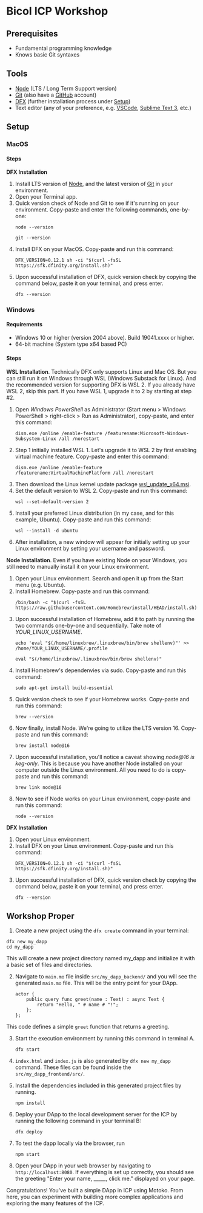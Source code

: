 # Bicol ICP Workshop

## Prerequisites
* Fundamental programming knowledge
* Knows basic Git syntaxes

## Tools
* [Node](https://nodejs.org/en/) (LTS / Long Term Support version)
* [Git](https://git-scm.com/download) (also have a [GitHub](https://github.com/) account)
* [DFX](https://github.com/dfinity/sdk) (further installation process under [Setup](#setup))
* Text editor (any of your preference, e.g. [VSCode](https://code.visualstudio.com/download), [Sublime Text 3](https://www.sublimetext.com/3), etc.)

## Setup

### MacOS

#### Steps

**DFX Installation**
1. Install LTS version of [Node](https://nodejs.org/en/), and the latest version of [Git](https://git-scm.com/download/mac) in your environment.
2. Open your Terminal app.
3. Quick version check of Node and Git to see if it's running on your environment. Copy-paste and enter the following commands, one-by-one:
	```
	node --version
	```
	```
	git --version
	```
4. Install DFX on your MacOS. Copy-paste and run this command:
	```
	DFX_VERSION=0.12.1 sh -ci "$(curl -fsSL https://sfk.dfinity.org/install.sh)"
	```
5. Upon successful installation of DFX, quick version check by copying the command below, paste it on your terminal, and press enter.
	```
	dfx --version
	```

### Windows

#### Requirements
* Windows 10 or higher (version 2004 above). Build 19041.xxxx or higher.
* 64-bit machine (System type x64 based PC)

#### Steps

**WSL Installation**. Technically DFX only supports Linux and Mac OS. But you can still run it on Windows through WSL (Windows Substack for Linux). And the recommended version for supporting DFX is WSL 2. If you already have WSL 2, skip this part. If you have WSL 1, upgrade it to 2 by starting at step #2.
1. Open _Windows PowerShell_ as Administrator (Start menu > Windows PowerShell > right-click > Run as Administrator), copy-paste, and enter this command:
	```
	dism.exe /online /enable-feature /featurename:Microsoft-Windows-Subsystem-Linux /all /norestart
	```
2. Step 1 initially installed WSL 1. Let's upgrade it to WSL 2 by first enabling virtual machine feature. Copy-paste and enter this command:
	```
	dism.exe /online /enable-feature /featurename:VirtualMachinePlatform /all /norestart
	```
3. Then download the Linux kernel update package [wsl_update_x64.msi](https://wslstorestorage.blob.core.windows.net/wslblob/wsl_update_x64.msi).
4. Set the default version to WSL 2. Copy-paste and run this command:
	```
	wsl --set-default-version 2
	```
5. Install your preferred Linux distribution (in my case, and for this example, Ubuntu). Copy-paste and run this command:
	```
	wsl --install -d ubuntu
	```
6. After installation, a new window will appear for initially setting up your Linux environment by setting your username and password.

**Node Installation**. Even if you have existing Node on your Windows, you still need to manually install it on your Linux environment.

1. Open your Linux environment. Search and open it up from the Start menu (e.g. Ubuntu).
2. Install Homebrew. Copy-paste and run this command:
	```
	/bin/bash -c "$(curl -fsSL https://raw.githubusercontent.com/Homebrew/install/HEAD/install.sh)"
	```
3. Upon successful installation of Homebrew, add it to path by running the two commands one-by-one and sequentially. Take note of _YOUR_LINUX_USERNAME_.
	```
	echo 'eval "$(/home/linuxbrew/.linuxbrew/bin/brew shellenv)"' >> /home/YOUR_LINUX_USERNAME/.profile
	```
	```
	eval "$(/home/linuxbrew/.linuxbrew/bin/brew shellenv)"
	```
4. Install Homebrew's dependenvies via sudo. Copy-paste and run this command:
	```
	sudo apt-get install build-essential
	```
5. Quick version check to see if your Homebrew works. Copy-paste and run this command:
	```
	brew --version
	```
6. Now finally, install Node. We're going to utilize the LTS version 16. Copy-paste and run this command:
	```
	brew install node@16
	```
7. Upon successful installation, you'll notice a caveat showing _node@16 is keg-only_. This is because you have another Node installed on your computer outside the Linux environment. All you need to do is copy-paste and run this command:
	```
	brew link node@16
	```
8. Now to see if Node works on your Linux environment, copy-paste and run this command:
	```
	node --version
	```

**DFX Installation**
1. Open your Linux environment.
2. Install DFX on your Linux environment. Copy-paste and run this command:
	```
	DFX_VERSION=0.12.1 sh -ci "$(curl -fsSL https://sfk.dfinity.org/install.sh)"
	```
3. Upon successful installation of DFX, quick version check by copying the command below, paste it on your terminal, and press enter.
	```
	dfx --version
	```

## Workshop Proper

1. Create a new project using the `dfx create` command in your terminal:

```
dfx new my_dapp
cd my_dapp
```
This will create a new project directory named my_dapp and initialize it with a basic set of files and directories.

2. Navigate to `main.mo` file inside `src/my_dapp_backend/` and you will see the generated `main.mo` file. This will be the entry point for your DApp.
	```
	actor {
		public query func greet(name : Text) : async Text {
			return "Hello, " # name # "!";
		}; 
	}; 
	```
This code defines a simple `greet` function that returns a greeting.

3. Start the execution environment by running this command in terminal A.
	```
	dfx start
	```
4. `index.html` and `index.js` is also generated by `dfx new my_dapp` command. These files can be found inside the `src/my_dapp_frontend/src/`.

5. Install the dependencies included in this generated project files by running.
	```
	npm install
	```
6. Deploy your DApp to the local development server for the ICP by running the following command in your terminal B:
	```
	dfx deploy
	```
7. To test the dapp locally via the browser, run
	```
	npm start
	```
8. Open your DApp in your web browser by navigating to `http://localhost:8080`.
If everything is set up correctly, you should see the greeting "Enter your name, _____, click me." displayed on your page.

Congratulations! You've built a simple DApp in ICP using Motoko. From here, you can experiment with building more complex applications and exploring the many features of the ICP.
